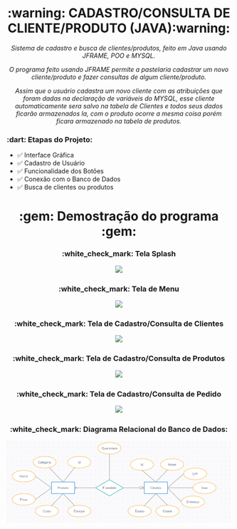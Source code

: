  <h1 align= "center">:warning: CADASTRO/CONSULTA DE CLIENTE/PRODUTO (JAVA):warning: </h1> 
<p align= "center"><i>Sistema de cadastro e busca de clientes/produtos, feito em Java usando JFRAME, POO e MYSQL.</p></i>
<p align="center"><i>O programa feito usando JFRAME permite a pastelaria cadastrar um novo cliente/produto e fazer consultas de algum cliente/produto.</p></i>
<p align="center"><i>Assim que o usuário cadastra um novo cliente com as atribuições que foram dadas na declaração de variáveis do MYSQL, esse cliente automaticamente sera salvo na tabela de Clientes e todos seus dados ficarão armazenados la, com o produto ocorre a mesma coisa porém ficara armazenado na tabela de produtos.</p></i>



<h3>:dart: Etapas do Projeto:</h3> 

- :white_check_mark: Interface Gráfica
- :white_check_mark: Cadastro de Usuário
- :white_check_mark: Funcionalidade dos Botões
- :white_check_mark: Conexão com o Banco de Dados
- :white_check_mark: Busca de clientes ou produtos 
<h1 align= "center">:gem: Demostração do programa :gem:</h1>

<h3 align="center">:white_check_mark: Tela Splash</h3>

<p align ="center">
<img src ="https://user-images.githubusercontent.com/42162426/100016923-e38f8c00-2db8-11eb-81eb-0e53fd4fdb67.png"</>


<h3 align="center">:white_check_mark: Tela de Menu</h3>

<p align ="center">
<img src ="https://user-images.githubusercontent.com/42162426/100016921-e2f6f580-2db8-11eb-852e-ca46dfacbb88.png"</>



<h3 align="center">:white_check_mark: Tela de Cadastro/Consulta de Clientes</h3>



<p align ="center">
 <img src ="https://user-images.githubusercontent.com/42162426/100016918-e25e5f00-2db8-11eb-8d33-e0a1ecd71e88.png"</>


<h3 align="center">:white_check_mark: Tela de Cadastro/Consulta de Produtos
 

<p align ="center">
  <img src ="https://user-images.githubusercontent.com/42162426/100016927-e4282280-2db8-11eb-955d-80b241ecdff2.png"</>

<h3 align="center">:white_check_mark: Tela de Cadastro/Consulta de Pedido
 <p align ="center">
  <img src ="https://user-images.githubusercontent.com/42162426/100016925-e38f8c00-2db8-11eb-8c4e-561395c7fafd.png"</>
  
<h3 align="center">:white_check_mark: Diagrama Relacional do Banco de Dados:</h3> 
<p align ="center">
  <img src ="Diagramas/BancoDeDados.PNG"</>
